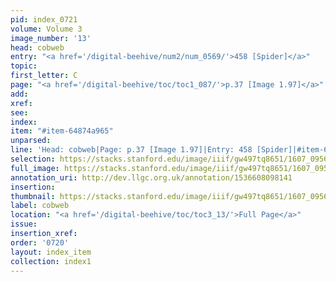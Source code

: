 ```yaml
---
pid: index_0721
volume: Volume 3
image_number: '13'
head: cobweb
entry: "<a href='/digital-beehive/num2/num_0569/'>458 [Spider]</a>"
topic:
first_letter: C
page: "<a href='/digital-beehive/toc/toc1_087/'>p.37 [Image 1.97]</a>"
add:
xref:
see:
index:
item: "#item-64874a965"
unparsed:
line: 'Head: cobweb|Page: p.37 [Image 1.97]|Entry: 458 [Spider]|#item-64874a965'
selection: https://stacks.stanford.edu/image/iiif/gw497tq8651/1607_0956/850,2498,612,122/full/0/default.jpg
full_image: https://stacks.stanford.edu/image/iiif/gw497tq8651/1607_0956/full/full/0/default.jpg
annotation_uri: http://dev.llgc.org.uk/annotation/1536608098141
insertion:
thumbnail: https://stacks.stanford.edu/image/iiif/gw497tq8651/1607_0956/850,2498,612,122/150,/0/default.jpg
label: cobweb
location: "<a href='/digital-beehive/toc/toc3_13/'>Full Page</a>"
issue:
insertion_xref:
order: '0720'
layout: index_item
collection: index1
---
```

